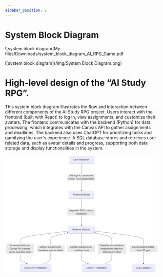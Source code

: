 ```yaml
---
sidebar_position: 2
---
```


# System Block Diagram

![system block diagram]My files/Downloads/system_block_diagram_AI_RPG_Game.pdf

![system block diagram](/img/System Block Diagram.png)

# High-level design of the “AI Study RPG”.
This system block diagram illustrates the flow and interaction between different components of the AI Study RPG project. Users interact with the frontend (built with React) to log in, view assignments, and customize their avatars. The frontend communicates with the backend (Python) for data processing, which integrates with the Canvas API to gather assignments and deadlines. The backend also uses ChatGPT for prioritizing tasks and gamifying the user's experience. A SQL database stores and retrieves user-related data, such as avatar details and progress, supporting both data storage and display functionalities in the system.

![Alt text](diagram.webp) 
